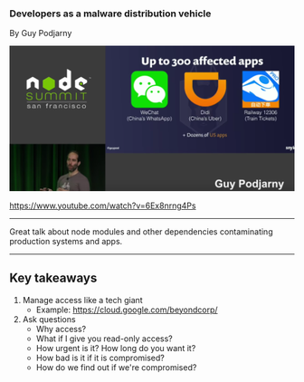 ### Developers as a malware distribution vehicle

By Guy Podjarny

![developers-as-a-malware-distribution-vehicle.png](/img/developers-as-a-malware-distribution-vehicle.png) <!-- .element style="width: 500px;" -->

https://www.youtube.com/watch?v=6Ex8nrng4Ps

---

Great talk about node modules and other dependencies contaminating production systems and apps.

---

## Key takeaways

1. <!-- .element class="fragment" data-fragment-index="0" --> Manage access like a tech giant
    * Example: https://cloud.google.com/beyondcorp/
1. <!-- .element class="fragment" data-fragment-index="1" --> Ask questions
    * Why access?
    * What if I give you read-only access?
    * How urgent is it? How long do you want it?
    * How bad is it if it is compromised?
    * How do we find out if we're compromised?

